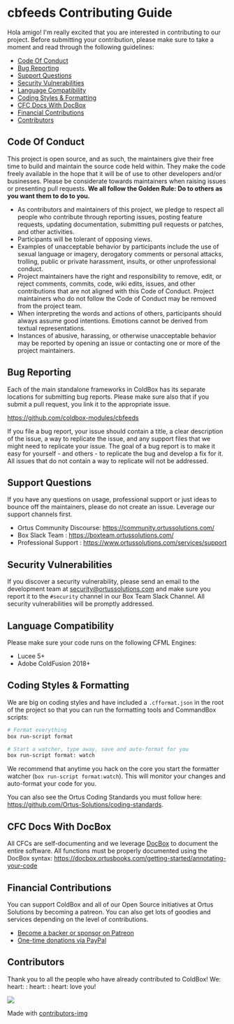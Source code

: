 # cbfeeds Contributing Guide

Hola amigo! I'm really excited that you are interested in contributing to our project. Before submitting your contribution, please make sure to take a moment and read through the following guidelines:

- [Code Of Conduct](#code-of-conduct)
- [Bug Reporting](#bug-reporting)
- [Support Questions](#support-questions)
- [Security Vulnerabilities](#security-vulnerabilities)
- [Language Compatibility](#language-compatibility)
- [Coding Styles \& Formatting](#coding-styles--formatting)
- [CFC Docs With DocBox](#cfc-docs-with-docbox)
- [Financial Contributions](#financial-contributions)
- [Contributors](#contributors)

## Code Of Conduct

This project is open source, and as such, the maintainers give their free time to build and maintain the source code held within. They make the code freely available in the hope that it will be of use to other developers and/or businesses. Please be considerate towards maintainers when raising issues or presenting pull requests.  **We all follow the Golden Rule: Do to others as you want them to do to you.**

- As contributors and maintainers of this project, we pledge to respect all people who contribute through reporting issues, posting feature requests, updating documentation, submitting pull requests or patches, and other activities.
- Participants will be tolerant of opposing views.
- Examples of unacceptable behavior by participants include the use of sexual language or imagery, derogatory comments or personal attacks, trolling, public or private harassment, insults, or other unprofessional conduct.
- Project maintainers have the right and responsibility to remove, edit, or reject comments, commits, code, wiki edits, issues, and other contributions that are not aligned with this Code of Conduct. Project maintainers who do not follow the Code of Conduct may be removed from the project team.
- When interpreting the words and actions of others, participants should always assume good intentions.  Emotions cannot be derived from textual representations.
- Instances of abusive, harassing, or otherwise unacceptable behavior may be reported by opening an issue or contacting one or more of the project maintainers.

## Bug Reporting

Each of the main standalone frameworks in ColdBox has its separate locations for submitting bug reports.  Please make sure also that if you submit a pull request, you link it to the appropriate issue.

https://github.com/coldbox-modules/cbfeeds

If you file a bug report, your issue should contain a title, a clear description of the issue, a way to replicate the issue, and any support files that we might need to replicate your issue. The goal of a bug report is to make it easy for yourself - and others - to replicate the bug and develop a fix for it.  All issues that do not contain a way to replicate will not be addressed.

## Support Questions

If you have any questions on usage, professional support or just ideas to bounce off the maintainers, please do not create an issue.  Leverage our support channels first.

- Ortus Community Discourse: https://community.ortussolutions.com/
- Box Slack Team           : https://boxteam.ortussolutions.com/
- Professional Support     : https://www.ortussolutions.com/services/support

## Security Vulnerabilities

If you discover a security vulnerability, please send an email to the development team at [security@ortussolutions.com](mailto:security@ortussolutions.com?subject=security) and make sure you report it to the `#security` channel in our Box Team Slack Channel. All security vulnerabilities will be promptly addressed.

## Language Compatibility

Please make sure your code runs on the following CFML Engines:

- Lucee 5+
- Adobe ColdFusion 2018+

## Coding Styles & Formatting

We are big on coding styles and have included a `.cfformat.json` in the root of the project so that you can run the formatting tools and CommandBox scripts:

```bash
# Format everything
box run-script format

# Start a watcher, type away, save and auto-format for you
box run-script format: watch
```

We recommend that anytime you hack on the core you start the formatter watcher (`box run-script format:watch`). This will monitor your changes and auto-format your code for you.

You can also see the Ortus Coding Standards you must follow here: https://github.com/Ortus-Solutions/coding-standards.

## CFC Docs With DocBox

All CFCs are self-documenting and we leverage [DocBox](https://docbox.ortusbooks.com/) to document the entire software.  All functions must be properly documented using the DocBox syntax: https://docbox.ortusbooks.com/getting-started/annotating-your-code

## Financial Contributions

You can support ColdBox and all of our Open Source initiatives at Ortus Solutions by becoming a patreon.  You can also get lots of goodies and services depending on the level of contributions.

- [Become a backer or sponsor on Patreon](https://www.patreon.com/ortussolutions)
- [One-time donations via PayPal](https://www.paypal.com/paypalme/ortussolutions)

## Contributors

Thank you to all the people who have already contributed to ColdBox! We: heart: : heart: : heart: love you!

<a   href = "https://github.com/coldbox-modules/cbfeeds/graphs/contributors">
<img src  = "https://contrib.rocks/image?repo=coldbox-modules/cbfeeds"/>
</a>

Made with [contributors-img](https://contrib.rocks)
